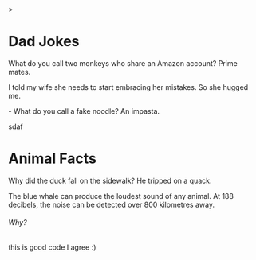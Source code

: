 <!DOCTYPE html>
<html lang="en">
<head>
</head>
  <meta charset="UTF-8">
  <title>Dad Jokes</title>>
<body>
  <h1>Dad Jokes</h1>
  <p>What do you call two monkeys who share an Amazon account? Prime mates.</p>
  <p>I told my wife she needs to start embracing her mistakes. So she hugged me.</p>
  <p>- What do you call a fake noodle? An impasta.</p>
  <p>sdaf</p>
  <h1>Animal Facts</h1>
  <p> Why did the duck fall on the sidewalk? He tripped on a quack.</p>
  <p>The blue whale can produce the loudest sound of any animal. At 188 decibels, the noise can be detected over 800 kilometres away.</p>
  <h6>Why?</h6>
</body>
</html>

this is good code
I agree :)
